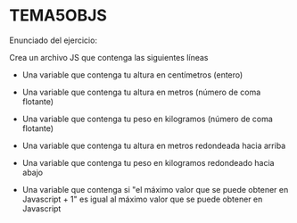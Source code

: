 # TEMA5OBJS

Enunciado del ejercicio: 

Crea un archivo JS que contenga las siguientes líneas

- Una variable que contenga tu altura en centímetros (entero)

- Una variable que contenga tu altura en metros (número de coma flotante)

- Una variable que contenga tu peso en kilogramos (número de coma flotante)

- Una variable que contenga tu altura en metros redondeada hacia arriba

- Una variable que contenga tu peso en kilogramos redondeado hacia abajo

- Una variable que contenga si "el máximo valor que se puede obtener en Javascript + 1" es igual al máximo valor que se puede obtener en Javascript
